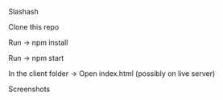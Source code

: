 Slashash

Clone this repo

Run -> npm install 

Run -> npm start

In the client folder -> Open index.html (possibly on live server)


Screenshots

